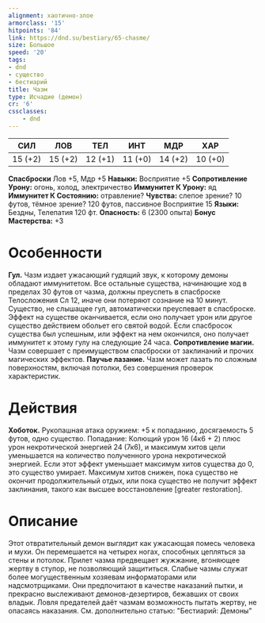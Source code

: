 ```yaml
---
alignment: хаотично-злое
armorclass: '15'
hitpoints: '84'
link: https://dnd.su/bestiary/65-chasme/
size: Большое
speed: '20'
tags:
- dnd
- существо
- бестиарий
title: Чазм
type: Исчадие (демон)
cr: '6'
cssclasses:
    - dnd
---
```



| СИЛ | ЛОВ | ТЕЛ | ИНТ | МДР | ХАР |
|---|---|---|---|---|---|
| 15 (+2) | 15 (+2) | 12 (+1) | 11 (+0) | 14 (+2) | 10 (+0) |
**Спасброски** Лов +5, Мдр +5
**Навыки:** Восприятие +5
**Сопротивление Урону:** огонь, холод, электричество
**Иммунитет К Урону:** яд
**Иммунитет К Состоянию:** отравление?
**Чувства:** слепое зрение? 10 футов, тёмное зрение? 120 футов, пассивное Восприятие 15
**Языки:** Бездны, Телепатия 120 фт.
**Опасность:** 6 (2300 опыта)
**Бонус Мастерства:** +3


# Особенности
**Гул.** Чазм издает ужасающий гудящий звук, к которому демоны обладают иммунитетом. Все остальные существа, начинающие ход в пределах 30 футов от чазма, должны преуспеть в спасброске Телосложения Сл 12, иначе они потеряют сознание на 10 минут. Существо, не слышащее гул, автоматически преуспевает в спасброске. Эффект на существе оканчивается, если оно получает урон или другое существо действием обольет его святой водой. Если спасбросок существа был успешным, или эффект на нем окончился, оно получает иммунитет к этому гулу на следующие 24 часа.
**Сопротивление магии.** Чазм совершает с преимуществом спасброски от заклинаний и прочих магических эффектов.
**Паучье лазание.** Чазм может лазать по сложным поверхностям, включая потолки, без совершения проверок характеристик.


# Действия
**Хоботок.** Рукопашная атака оружием: +5 к попаданию, досягаемость 5 футов, одно существо. Попадание: Колющий урон 16 (4к6 + 2) плюс урон некротической энергией 24 (7к6), и максимум хитов цели уменьшается на количество полученного урона некротической энергией. Если этот эффект уменьшает максимум хитов существа до 0, это существо умирает. Максимум хитов снижен, пока существо не окончит продолжительный отдых, или пока существо не получит эффект заклинания, такого как высшее восстановление [greater restoration].


# Описание
Этот отвратительный демон выглядит как ужасающая помесь человека и мухи. Он перемешается на четырех ногах, способных цепляться за стены и потолок. Прилет чазма предвещает жужжание, вгоняющее жертву в ступор, не позволяющий защититься. Слабые чазмы служат более могущественным хозяевам информаторами или надсмотрщиками. Они предпочитают в качестве наказаний пытки, и прекрасно выслеживают демонов-дезертиров, бежавших от своих владык. Ловля предателей даёт чазмам возможность пытать жертву, не опасаясь наказания. См. дополнительно статью: "Бестиарий: Демоны"